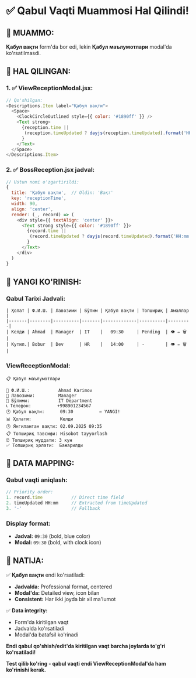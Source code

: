 # ✅ Qabul Vaqti Muammosi Hal Qilindi!

## 🎯 **MUAMMO:**
**Қабул вақти** form'da bor edi, lekin **Қабул маълумотлари** modal'da ko'rsatilmasdi.

## 🔧 **HAL QILINGAN:**

### **1. ✅ ViewReceptionModal.jsx:**
```javascript
// Qo'shilgan:
<Descriptions.Item label="Қабул вақти">
  <Space>
    <ClockCircleOutlined style={{ color: '#1890ff' }} />
    <Text strong>
      {reception.time || 
       (reception.timeUpdated ? dayjs(reception.timeUpdated).format('HH:mm') : '-')
      }
    </Text>
  </Space>
</Descriptions.Item>
```

### **2. ✅ BossReception.jsx jadval:**
```javascript
// Ustun nomi o'zgartirildi:
{
  title: 'Қабул вақти',  // Oldin: 'Вақт'
  key: 'receptionTime',
  width: 90,
  align: 'center',
  render: (_, record) => (
    <div style={{ textAlign: 'center' }}>
      <Text strong style={{ color: '#1890ff' }}>
        {record.time || 
         (record.timeUpdated ? dayjs(record.timeUpdated).format('HH:mm') : '-')
        }
      </Text>
    </div>
  )
}
```

## 🎨 **YANGI KO'RINISH:**

### **Qabul Tarixi Jadvali:**
```
| Ҳолат | Ф.И.Ш. | Лавозими | Бўлим | Қабул вақти | Топшириқ | Амаллар |
|-------|--------|----------|-------|-------------|----------|---------|
| Келди | Ahmad  | Manager  | IT    |   09:30     | Pending  | 👁️ ✏️ 🗑️ |
| Кутил.| Bobur  | Dev      | HR    |   14:00     | -        | 👁️ ✏️ 🗑️ |
```

### **ViewReceptionModal:**
```
📋 Қабул маълумотлари

👤 Ф.И.Ш.:           Ahmad Karimov
💼 Лавозими:         Manager  
🏢 Бўлими:           IT Department
📞 Телефон:          +998901234567
🕐 Қабул вақти:      09:30          ← YANGI!
📊 Ҳолати:           Келди
🕒 Янгиланган вақти: 02.09.2025 09:35
📋 Топшириқ тавсифи: Hisobot tayyorlash
⏰ Топшириқ муддати: 3 кун
✅ Топшириқ ҳолати:  Бажарилди
```

## 🔄 **DATA MAPPING:**

### **Qabul vaqti aniqlash:**
```javascript
// Priority order:
1. record.time           // Direct time field
2. timeUpdated HH:mm     // Extracted from timeUpdated
3. '-'                   // Fallback
```

### **Display format:**
- **Jadval:** `09:30` (bold, blue color)
- **Modal:** `09:30` (bold, with clock icon)

## 🎯 **NATIJA:**

✅ **Қабул вақти** endi ko'rsatiladi:
- **Jadvalda:** Professional format, centered
- **Modal'da:** Detailed view, icon bilan
- **Consistent:** Har ikki joyda bir xil ma'lumot

✅ **Data integrity:** 
- Form'da kiritilgan vaqt
- Jadvalda ko'rsatiladi  
- Modal'da batafsil ko'rinadi

**Endi qabul qo'shish/edit'da kiritilgan vaqt barcha joylarda to'g'ri ko'rsatiladi!**

**Test qilib ko'ring - qabul vaqti endi ViewReceptionModal'da ham ko'rinishi kerak.**